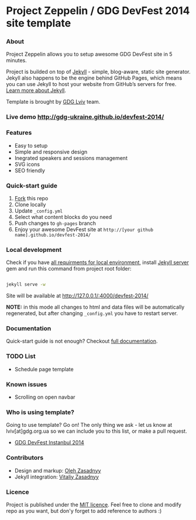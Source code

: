 # Project Zeppelin / GDG DevFest 2014 site template

### About 
Project Zeppelin allows you to setup awesome GDG DevFest site in 5 minutes. 

Project is builded on top of [Jekyll](http://jekyllrb.com/) - simple, blog-aware, static site generator. Jekyll also happens to be the engine behind GitHub Pages, which means you can use Jekyll to host your website from GitHub’s servers for free. [Learn more about Jekyll](http://jekyllrb.com/).

Template is brought by [GDG Lviv](http://lviv.gdg.org.ua/) team.

### Live demo http://gdg-ukraine.github.io/devfest-2014/

### Features
* Easy to setup
* Simple and responsive design
* Inegrated speakers and sessions management
* SVG icons
* SEO friendly


### Quick-start guide
1. [Fork](https://github.com/GDG-Ukraine/devfest-2014/fork) this repo
2. Clone locally
3. Update ```_config.yml``` 
4. Select what content blocks do you need
5. Push changes to ```gh-pages``` branch
6. Enjoy your awesome DevFest site at ```http://[your github name].github.io/devfest-2014/```


### Local development

Check if you have [all requirments for local environment](http://jekyllrb.com/docs/installation/), install [Jekyll server](http://jekyllrb.com/docs/quickstart/) gem and run this command from project root folder:

```bash

jekyll serve -w
```
Site will be available at http://127.0.0.1/:4000/devfest-2014/

**NOTE:** in this mode all changes to html and data files will be automatically regenerated, but after changing ```_config.yml``` you have to restart server.

### Documentation
Quick-start guide is not enough? Checkout [full documentation]().


### TODO List
* Schedule page template


### Known issues
* Scrolling on open navbar

### Who is using template?
Going to use template? Go on! The only thing we ask - let us know at lviv[at]gdg.org.ua so we can include you to this list, or make a pull request.

* [GDG DevFest Instanbul 2014](http://devfesttr.com/)

### Contributors
* Design and markup: [Oleh Zasadnyy](https://github.com/ozasadnyy)
* Jekyll integration: [Vitaliy Zasadnyy](https://github.com/zasadnyy)

### Licence
Project is published under the [MIT licence](http://choosealicense.com/licenses/mit/). Feel free to clone and modify repo as you want, but don'y forget to add reference to authors :)


